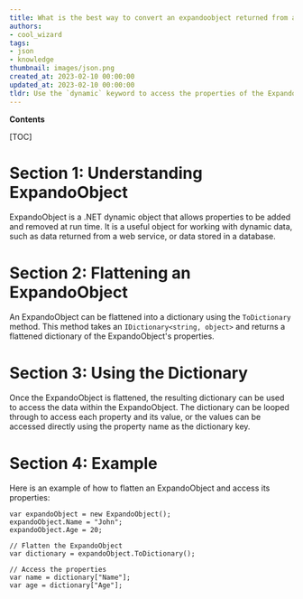 ```yaml
---
title: What is the best way to convert an expandoobject returned from a jsonresult in ASP.NET mvc to a flat structure?
authors:
- cool_wizard
tags:
- json
- knowledge
thumbnail: images/json.png
created_at: 2023-02-10 00:00:00
updated_at: 2023-02-10 00:00:00
tldr: Use the `dynamic` keyword to access the properties of the ExpandoObject and flatten them into a dictionary.
---
```


**Contents**

[TOC]

# Section 1: Understanding ExpandoObject
ExpandoObject is a .NET dynamic object that allows properties to be added and removed at run time. It is a useful object for working with dynamic data, such as data returned from a web service, or data stored in a database.

# Section 2: Flattening an ExpandoObject
An ExpandoObject can be flattened into a dictionary using the `ToDictionary` method. This method takes an `IDictionary<string, object>` and returns a flattened dictionary of the ExpandoObject's properties.

# Section 3: Using the Dictionary
Once the ExpandoObject is flattened, the resulting dictionary can be used to access the data within the ExpandoObject. The dictionary can be looped through to access each property and its value, or the values can be accessed directly using the property name as the dictionary key.

# Section 4: Example
Here is an example of how to flatten an ExpandoObject and access its properties:

```
var expandoObject = new ExpandoObject();
expandoObject.Name = "John";
expandoObject.Age = 20;

// Flatten the ExpandoObject
var dictionary = expandoObject.ToDictionary();

// Access the properties
var name = dictionary["Name"];
var age = dictionary["Age"];
```
